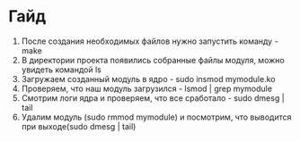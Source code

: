 # Гайд
1. После создания необходимых файлов нужно запустить команду - make
2. В директории проекта появились собранные файлы модуля, можно увидеть командой ls
3. Загружаем созданный модуль в ядро - sudo insmod mymodule.ko
4. Проверяем, что наш модуль загрузился - lsmod | grep mymodule
5. Смотрим логи ядра и проверяем, что все сработало - sudo dmesg | tail
6. Удалим модуль (sudo rmmod mymodule) и посмотрим, что выводится при выходе(sudo dmesg | tail)
